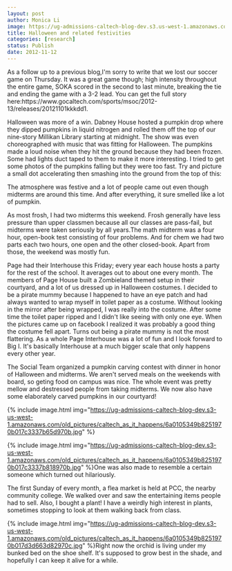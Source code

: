 ```yaml
---
layout: post
author: Monica Li
image: https://ug-admissions-caltech-blog-dev.s3.us-west-1.amazonaws.com/old_pictures/6a0177449c8a5f970d017ee4db8068970d-800wi.jpg
title: Halloween and related festivities
categories: [research]
status: Publish
date: 2012-11-12
---
```



<div id="yiv1513723286yui_3_7_2_16_1351893361778_39">As a follow up to a previous blog,I'm sorry to write that we lost our soccer game on Thursday. It was a great game though; high intensity throughout the entire game, SOKA scored in the second to last minute, breaking the tie and ending the game with a 3-2 lead. You can get the full story here:https://www.gocaltech.com/sports/msoc/2012-13/releases/20121101kkkdd1.

Halloween was more of a win. Dabney House hosted a pumpkin drop where they dipped pumpkins in liquid nitrogen and rolled them off the top of our nine-story Millikan Library starting at midnight. The show was even choreographed with music that was fitting for Halloween. The pumpkins made a loud noise when they hit the ground because they had been frozen. Some had lights duct taped to them to make it more interesting. I tried to get some photos of the pumpkins falling but they were too fast. Try and picture a small dot accelerating then smashing into the ground from the top of this:

The atmosphere was festive and a lot of people came out even though midterms are around this time. And after everything, it sure smelled like a lot of pumpkin.

As most frosh, I had two midterms this weekend. Frosh generally have less pressure than upper classmen because all our classes are pass-fail, but midterms were taken seriously by all years.The math midterm was a four hour, open-book test consisting of four problems. And for chem we had two parts each two hours, one open and the other closed-book. Apart from those, the weekend was mostly fun.

Page had their Interhouse this Friday; every year each house hosts a party for the rest of the school. It averages out to about one every month. The members of Page House built a Zombieland themed setup in their courtyard, and a lot of us dressed up in Halloween costumes. I decided to be a pirate mummy because I happened to have an eye patch and had always wanted to wrap myself in toilet paper as a costume. Without looking in the mirror after being wrapped, I was really into the costume. After some time the toilet paper ripped and I didn't like seeing with only one eye. When the pictures came up on facebook I realized it was probably a good thing the costume fell apart. Turns out being a pirate mummy is not the most flattering. As a whole Page Interhouse was a lot of fun and I look forward to Big I. It's basically Interhouse at a much bigger scale that only happens every other year.

The Social Team organized a pumpkin carving contest with dinner in honor of Halloween and midterms. We aren't served meals on the weekends with board, so geting food on campus was nice. The whole event was pretty mellow and destressed people from taking midterms. We now also have some elaborately carved pumpkins in our courtyard!


{% include image.html img="https://ug-admissions-caltech-blog-dev.s3-us-west-1.amazonaws.com/old_pictures/caltech_as_it_happens/6a0105349b8251970b017c3337b65d970b.jpg" %}


{% include image.html img="https://ug-admissions-caltech-blog-dev.s3-us-west-1.amazonaws.com/old_pictures/caltech_as_it_happens/6a0105349b8251970b017c3337b818970b.jpg" %}One was also made to resemble a certain someone which turned out hilariously.

The first Sunday of every month, a flea market is held at PCC, the nearby community college. We walked over and saw the entertaining items people had to sell. Also, I bought a plant! I have a weirdly high interest in plants, sometimes stopping to look at them walking back from class.


{% include image.html img="https://ug-admissions-caltech-blog-dev.s3-us-west-1.amazonaws.com/old_pictures/caltech_as_it_happens/6a0105349b8251970b017d3d663d82970c.jpg" %}Right now the orchid is living under my bunked bed on the shoe shelf. It's supposed to grow best in the shade, and hopefully I can keep it alive for a while.

